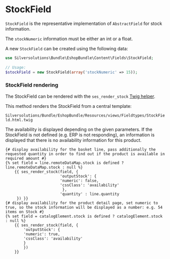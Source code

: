 # StockField

`StockField` is the representative implementation of `AbstractField` for stock information.

The `stockNumeric` information must be either an int or a float.

A new `StockField` can be created using the following data:

``` php
use Silversolutions\Bundle\EshopBundle\Content\Fields\StockField;
  
// Usage: 
$stockField = new StockField(array('stockNumeric' => 15));
```

### StockField rendering

The StockField can be rendered with the `ses_render_stock` [Twig helper](../../guide/templating/twig_extension/twig_extension.md).

This method renders the StockField from a central template:

`Silversolutions/Bundle/EshopBundle/Resources/views/Fieldtypes/StockField.html.twig`

The availability is displayed depending on the given parameters.
If the StockField is not defined (e.g. ERP is not responding), an information is displayed that there is no availability information for this product.

``` html+twig
{# display availability for the basket line, pass additionally the requested quantity in order to find out if the product is available in required amount #}
{% set field = line.remoteDataMap.stock is defined ? line.remoteDataMap.stock : null %}
    {{ ses_render_stock(field, {
                        'outputStock': {
                        'numeric': false,
                        'cssClass': 'availability'
                         },
                        'quantity' : line.quantity
     }) }}
{# display availability for the product detail page, set numeric to true, so the stock information will be displayed as a number: e.g. 54 items on Stock #}
{% set field = catalogElement.stock is defined ? catalogElement.stock : null %}
    {{ ses_render_stock(field, {
        'outputStock': {
        'numeric': true,
        'cssClass': 'availability'
        }
        })
    }}

```
